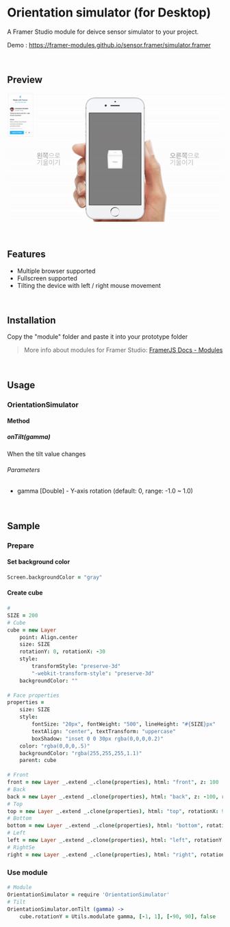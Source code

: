 # Orientation simulator (for Desktop)
A Framer Studio module for deivce sensor simulator to your project.  

Demo : https://framer-modules.github.io/sensor.framer/simulator.framer  

<br/>

## Preview
![Orientation simulator](screenrecord.gif)

<br/>

## Features
- Multiple browser supported
- Fullscreen supported
- Tilting the device with left / right mouse movement

<br/>

## Installation
Copy the "module" folder and paste it into your prototype folder
> More info about modules for Framer Studio: [FramerJS Docs - Modules](http://framerjs.com/docs/#modules.modules)

<br/>

## Usage
### OrientationSimulator

#### Method
##### onTilt(gamma)
When the tilt value changes  

###### Parameters
- gamma [Double] - Y-axis rotation (default: 0, range: -1.0 ~ 1.0)

<br/>

## Sample
### Prepare
#### Set background color
```coffeescript
Screen.backgroundColor = "gray"
```

#### Create cube
```coffeescript
#
SIZE = 200
# Cube
cube = new Layer
    point: Align.center
    size: SIZE
    rotationY: 0, rotationX: -30
    style: 
        transformStyle: "preserve-3d"
        "-webkit-transform-style": "preserve-3d"
    backgroundColor: ""

# Face properties
properties = 
    size: SIZE
    style: 
        fontSize: "20px", fontWeight: "500", lineHeight: "#{SIZE}px"
        textAlign: "center", textTransform: "uppercase"
        boxShadow: "inset 0 0 30px rgba(0,0,0,0.2)"
    color: "rgba(0,0,0,.5)"
    backgroundColor: "rgba(255,255,255,1.1)"
    parent: cube
    
# Front
front = new Layer _.extend _.clone(properties), html: "front", z: 100
# Back
back = new Layer _.extend _.clone(properties), html: "back", z: -100, rotationY: 180
# Top
top = new Layer _.extend _.clone(properties), html: "top", rotationX: 90, y: -100
# Bottom
bottom = new Layer _.extend _.clone(properties), html: "bottom", rotationX: -90, y: 100
# Left
left = new Layer _.extend _.clone(properties), html: "left", rotationY: -90, x: -100
# RightSe
right = new Layer _.extend _.clone(properties), html: "right", rotationY: 90, x: 100
```

### Use module
```coffeescript
# Module
OrientationSimulator = require 'OrientationSimulator'
# Tilt
OrientationSimulator.onTilt (gamma) ->
    cube.rotationY = Utils.modulate gamma, [-1, 1], [-90, 90], false
```
